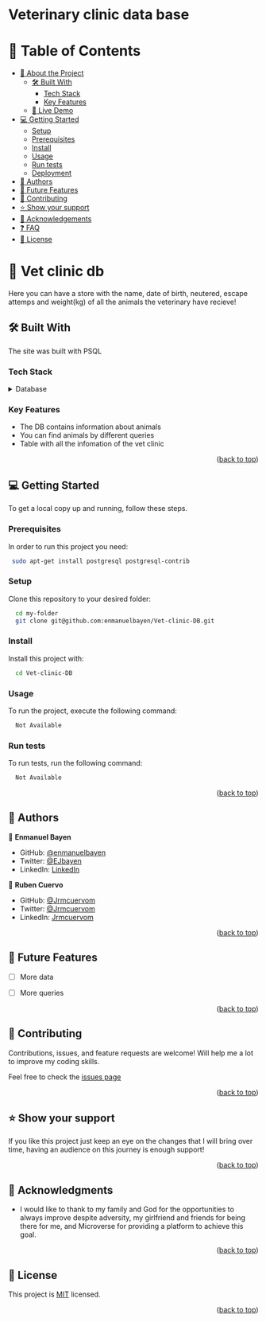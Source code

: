 # Veterinary clinic data base


<a name="readme-top"></a>


# 📗 Table of Contents

- [📖 About the Project](#about-project)
  - [🛠 Built With](#built-with)
    - [Tech Stack](#tech-stack)
    - [Key Features](#key-features)
  - [🚀 Live Demo](#live-demo)
- [💻 Getting Started](#getting-started)
  - [Setup](#setup)
  - [Prerequisites](#prerequisites)
  - [Install](#install)
  - [Usage](#usage)
  - [Run tests](#run-tests)
  - [Deployment](#triangular_flag_on_post-deployment)
- [👥 Authors](#authors)
- [🔭 Future Features](#future-features)
- [🤝 Contributing](#contributing)
- [⭐️ Show your support](#support)
- [🙏 Acknowledgements](#acknowledgements)
- [❓ FAQ](#faq)
- [📝 License](#license)

<!-- PROJECT DESCRIPTION -->

# 📖 Vet clinic db <a name="about-project"></a>

Here you can have a store with the name, date of birth, neutered, escape attemps and weight(kg) of all the animals the veterinary have recieve! 

## 🛠 Built With <a name="built-with"></a>

The site was built with PSQL

### Tech Stack <a name="tech-stack"></a>

<details>
<summary>Database</summary>
  <ul>
    <li><a href="https://www.postgresql.org/">PostgreSQL</a></li>
  </ul>
</details>

<!-- Features -->

### Key Features <a name="key-features"></a>

- The DB contains information about animals
- You can find animals by different queries
- Table with all the infomation of the vet clinic

<p align="right">(<a href="#readme-top">back to top</a>)</p>
<!-- LIVE DEMO -->

<!-- GETTING STARTED -->

## 💻 Getting Started <a name="getting-started"></a>

To get a local copy up and running, follow these steps.

### Prerequisites

In order to run this project you need:

```sh
 sudo apt-get install postgresql postgresql-contrib 
```

### Setup

Clone this repository to your desired folder:

```sh
  cd my-folder
  git clone git@github.com:enmanuelbayen/Vet-clinic-DB.git
```


### Install

Install this project with:

```sh
  cd Vet-clinic-DB
```

### Usage

To run the project, execute the following command:

```sh
  Not Available
```

### Run tests

To run tests, run the following command:

```sh
  Not Available
```

<p align="right">(<a href="#readme-top">back to top</a>)</p>

<!-- AUTHORS -->

## 👥 Authors <a name="authors"></a>

👤 **Enmanuel Bayen**

- GitHub: [@enmanuelbayen](https://github.com/enmanuelbayen)
- Twitter: [@EJbayen](https://twitter.com/EJbayen)
- LinkedIn: [LinkedIn](https://www.linkedin.com/in/enmanuel-bayen-torres-480906128/)

👤 **Ruben Cuervo**

- GitHub: [@Jrmcuervom](https://github.com/Jrmcuervo)
- Twitter: [@Jrmcuervom](https://twitter.com/Jrcuervom)
- LinkedIn: [Jrmcuervom](https://www.linkedin.com/in/jrmcuervom)

<p align="right">(<a href="#readme-top">back to top</a>)</p>


## 🔭 Future Features <a name="future-features"></a>

- [ ] More data
- [ ] More queries


<p align="right">(<a href="#readme-top">back to top</a>)</p>


## 🤝 Contributing <a name="contributing"></a>

Contributions, issues, and feature requests are welcome! Will help me a lot to improve my coding skills.

Feel free to check the [issues page](https://github.com/enmanuelbayen/Vet-clinic-DB/issues)

<p align="right">(<a href="#readme-top">back to top</a>)</p>


## ⭐️ Show your support <a name="support"></a>


If you like this project just keep an eye on the changes that I will bring over time, having an audience on this journey is enough support!

<p align="right">(<a href="#readme-top">back to top</a>)</p>


## 🙏 Acknowledgments <a name="acknowledgements"></a>

- I would like to thank to my family and God for the opportunities to always improve despite adversity, my girlfriend and friends for being there for me, and Microverse for providing a platform to achieve this goal.

<p align="right">(<a href="#readme-top">back to top</a>)</p>


## 📝 License <a name="license"></a>

This project is [MIT](./LICENSE) licensed.

<p align="right">(<a href="#readme-top">back to top</a>)</p>